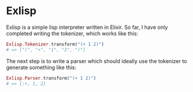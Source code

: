 # Exlisp

Exlisp is a simple lisp interpreter written in Elixir. So far, I have only
completed writing the tokenizer, which works like this:

```elixir
Exlisp.Tokenizer.transform("(+ 1 2)")
# => ["(", "+", "1", "2", ")"]
```

The next step is to write a parser which should ideally use the tokenizer to
generate something like this:

```elixir
Exlisp.Parser.transform("(+ 1 2)")
# => {:+, 1, 2}
```

